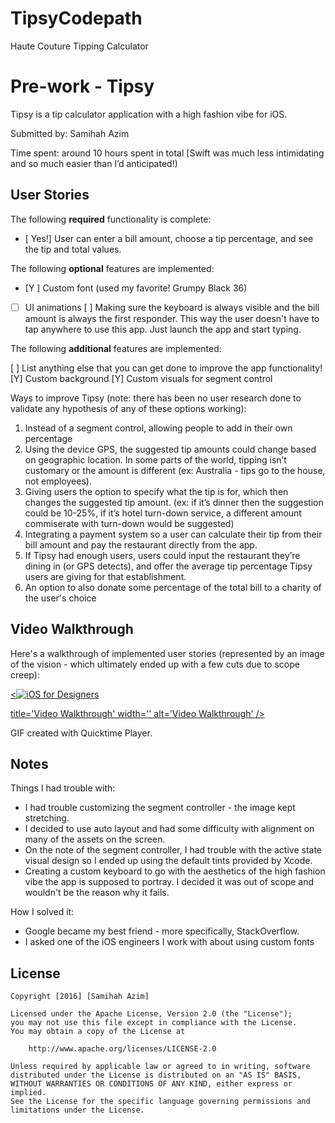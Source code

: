 # TipsyCodepath
Haute Couture Tipping Calculator

# Pre-work - Tipsy

Tipsy is a tip calculator application with a high fashion vibe for iOS.

Submitted by: Samihah Azim

Time spent: around 10 hours spent in total [Swift was much less intimidating and so much easier than I’d anticipated!)

## User Stories

The following **required** functionality is complete:
* [ Yes!] User can enter a bill amount, choose a tip percentage, and see the tip and total values.

The following **optional** features are implemented:
* [Y ] Custom font (used my favorite! Grumpy Black 36)
* [ ] UI animations
[ ] Making sure the keyboard is always visible and the bill amount is always the first responder. This way the user doesn't have to tap anywhere to use this app. Just launch the app and start typing.

The following **additional** features are implemented:

[ ] List anything else that you can get done to improve the app functionality!
[Y] Custom background
[Y] Custom visuals for segment control

Ways to improve Tipsy (note: there has been no user research done to validate any hypothesis of any of these options working):
1. Instead of a segment control, allowing people to add in their own percentage
2. Using the device GPS, the suggested tip amounts could change based on geographic location. In some parts of the world, tipping isn’t customary or the amount is different (ex: Australia - tips go to the house, not employees). 
3. Giving users the option to specify what the tip is for, which then changes the suggested tip amount. (ex: if it’s dinner then the suggestion could be 10-25%, if it’s hotel turn-down service, a different amount commiserate with turn-down would be suggested)
4. Integrating a payment system so a user can calculate their tip from their bill amount and pay the restaurant directly from the app. 
5. If Tipsy had enough users, users could input the restaurant they’re dining in (or GPS detects), and offer the average tip percentage Tipsy users are giving for that establishment.
6. An option to also donate some percentage of the total bill to a charity of the user's choice


## Video Walkthrough 

Here's a walkthrough of implemented user stories (represented by an image of the vision - which ultimately ended up with a few cuts due to scope creep):

<a href="https://github.com/samihah/TipsyCodepath/blob/master/AzimSamihah-TipsyCalculator.mov" target="_blank"><<img src="http://i.imgur.com/a5FzDuv.gif" title="iOS for Designers" alt="iOS for Designers" data-canonical-src="http://i.imgur.com/a5FzDuv.gif" style="max-width:50%;">

title='Video Walkthrough' width='' alt='Video Walkthrough' /></a>

GIF created with Quicktime Player.

## Notes

Things I had trouble with:
* I had trouble customizing the segment controller - the image kept stretching. 
*  I decided to use auto layout and had some difficulty with alignment on many of the assets on the screen.
*  On the note of the segment controller, I had trouble with the active state visual design so I ended up using the default tints provided by Xcode.
*  Creating a custom keyboard to go with the aesthetics of the high fashion vibe the app is supposed to portray. I decided it was out of scope and wouldn't be the reason why it fails.

How I solved it:
*  Google became my best friend - more specifically, StackOverflow. 
*  I asked one of the iOS engineers I work with about using custom fonts 


## License

    Copyright [2016] [Samihah Azim]

    Licensed under the Apache License, Version 2.0 (the "License");
    you may not use this file except in compliance with the License.
    You may obtain a copy of the License at

        http://www.apache.org/licenses/LICENSE-2.0

    Unless required by applicable law or agreed to in writing, software
    distributed under the License is distributed on an "AS IS" BASIS,
    WITHOUT WARRANTIES OR CONDITIONS OF ANY KIND, either express or implied.
    See the License for the specific language governing permissions and
    limitations under the License.
